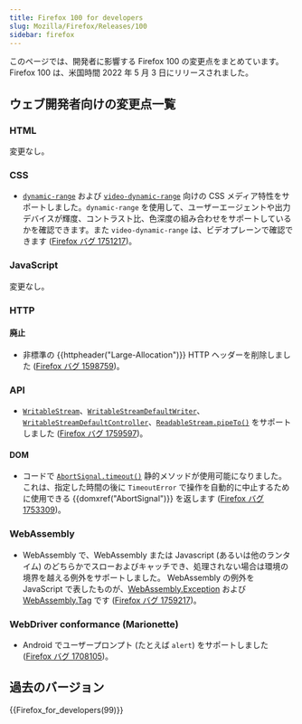 ```yaml
---
title: Firefox 100 for developers
slug: Mozilla/Firefox/Releases/100
sidebar: firefox
---
```


このページでは、開発者に影響する Firefox 100 の変更点をまとめています。Firefox 100 は、米国時間 2022 年 5 月 3 日にリリースされました。

## ウェブ開発者向けの変更点一覧

### HTML

変更なし。

### CSS

- [`dynamic-range`](/ja/docs/Web/CSS/@media/dynamic-range) および [`video-dynamic-range`](/ja/docs/Web/CSS/@media/video-dynamic-range) 向けの CSS メディア特性をサポートしました。`dynamic-range` を使用して、ユーザーエージェントや出力デバイスが輝度、コントラスト比、色深度の組み合わせをサポートしているかを確認できます。また `video-dynamic-range` は、ビデオプレーンで確認できます ([Firefox バグ 1751217](https://bugzil.la/1751217))。

### JavaScript

変更なし。

### HTTP

#### 廃止

- 非標準の {{httpheader("Large-Allocation")}} HTTP ヘッダーを削除しました ([Firefox バグ 1598759](https://bugzil.la/1598759))。

### API

- [`WritableStream`](/ja/docs/Web/API/WritableStream)、[`WritableStreamDefaultWriter`](/ja/docs/Web/API/WritableStreamDefaultWriter)、[`WritableStreamDefaultController`](/ja/docs/Web/API/WritableStreamDefaultController)、[`ReadableStream.pipeTo()`](/ja/docs/Web/API/ReadableStream/pipeTo) をサポートしました ([Firefox バグ 1759597](https://bugzil.la/1759597))。

#### DOM

- コードで [`AbortSignal.timeout()`](/ja/docs/Web/API/AbortSignal/timeout_static) 静的メソッドが使用可能になりました。
  これは、指定した時間の後に `TimeoutError` で操作を自動的に中止するために使用できる {{domxref("AbortSignal")}} を返します ([Firefox バグ 1753309](https://bugzil.la/1753309))。

### WebAssembly

- WebAssembly で、WebAssembly または Javascript (あるいは他のランタイム) のどちらかでスローおよびキャッチでき、処理されない場合は環境の境界を越える例外をサポートしました。
  WebAssembly の例外を JavaScript で表したものが、[WebAssembly.Exception](/ja/docs/WebAssembly/JavaScript_interface/Exception) および [WebAssembly.Tag](/ja/docs/WebAssembly/JavaScript_interface/Tag) です ([Firefox バグ 1759217](https://bugzil.la/1759217))。

### WebDriver conformance (Marionette)

- Android でユーザープロンプト (たとえば `alert`) をサポートしました ([Firefox バグ 1708105](https://bugzil.la/1708105))。

## 過去のバージョン

{{Firefox_for_developers(99)}}
